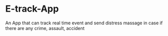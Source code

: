 # E-track-App
An App that can track real time event and send distress massage in case if there are any crime, assault, accident
